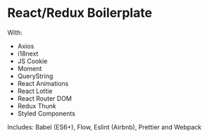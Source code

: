 #  React/Redux Boilerplate
With:

- Axios
- i18next
- JS Cookie
- Moment
- QueryString
- React Animations
- React Lottie
- React Router DOM
- Redux Thunk
- Styled Components

Includes: Babel (ES6+), Flow, Eslint (Airbnb), Prettier and Webpack

